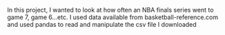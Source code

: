   In this project, I wanted to look at how often an NBA finals series went to game 7, game 6...etc.
  I used data available from basketball-reference.com and used pandas to read and manipulate the csv file I downloaded
